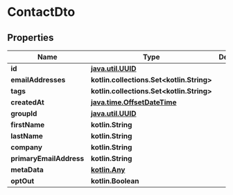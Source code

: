 
# ContactDto

## Properties
Name | Type | Description | Notes
------------ | ------------- | ------------- | -------------
**id** | [**java.util.UUID**](java.util.UUID) |  | 
**emailAddresses** | **kotlin.collections.Set&lt;kotlin.String&gt;** |  | 
**tags** | **kotlin.collections.Set&lt;kotlin.String&gt;** |  | 
**createdAt** | [**java.time.OffsetDateTime**](java.time.OffsetDateTime) |  | 
**groupId** | [**java.util.UUID**](java.util.UUID) |  |  [optional]
**firstName** | **kotlin.String** |  |  [optional]
**lastName** | **kotlin.String** |  |  [optional]
**company** | **kotlin.String** |  |  [optional]
**primaryEmailAddress** | **kotlin.String** |  |  [optional]
**metaData** | [**kotlin.Any**]() |  |  [optional]
**optOut** | **kotlin.Boolean** |  |  [optional]



